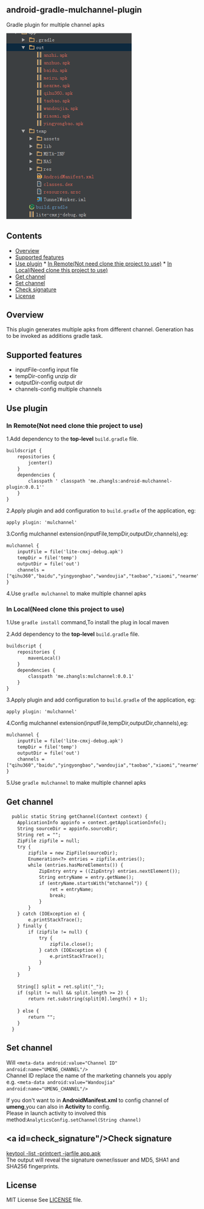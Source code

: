 ## android-gradle-mulchannel-plugin

Gradle plugin for multiple channel apks

![demo](art/demo.png "dd")

## Contents
 * [Overview](#over_view )
 * [Supported features](#support_features)
 * [Use plugin](#use_plugin)
       * [In Remote(Not need clone thie project to use)](#in_remote)
       * [In Local(Need clone this project to use)](#in_local)
 * [Get channel](#get_channel)
 * [Set channel](#set_channel)
 * [Check signature](#check_signature)
 * [License](#license)


## <a id="over_view"></a>Overview

This plugin generates multiple apks from different channel.
Generation has to be invoked as additions gradle task.

## <a id="support_features"/>Supported features

 * inputFile-config input file
 * tempDir-config unzip dir
 * outputDir-config output dir
 * channels-config multiple channels

## <a id="use_plugin"/>Use plugin
### <a id="in_remote"/>In Remote(Not need clone thie project to use)
1.Add dependency to the __top-level__ `build.gradle` file.
    
    buildscript {
        repositories {
            jcenter()
        }
        dependencies {
            classpath ' classpath 'me.zhangls:android-mulchannel-plugin:0.0.1''
        }
    }
2.Apply plugin and add configuration to `build.gradle` of the application, eg:

    apply plugin: 'mulchannel'
    
3.Config mulchannel extension(inputFile,tempDir,outputDir,channels),eg:

    mulchannel {
        inputFile = file('lite-cmxj-debug.apk')
        tempDir = file('temp')
        outputDir = file('out')
        channels = ["qihu360","baidu","yingyongbao","wandoujia","taobao","xiaomi","nearme","anzhuo","anzhi","meizu"]
    }

4.Use `gradle mulchannel` to make multiple channel apks
### <a id="in_local"/>In Local(Need clone this project to use)

1.Use `gradle install` command,To install the plug in local maven

2.Add dependency to the __top-level__ `build.gradle` file.
    
    buildscript {
        repositories {
            mavenLocal()
        }
        dependencies {
            classpath 'me.zhangls:mulchannel:0.0.1'
        }
    }

3.Apply plugin and add configuration to `build.gradle` of the application, eg:

    apply plugin: 'mulchannel'

4.Config mulchannel extension(inputFile,tempDir,outputDir,channels),eg:

    mulchannel {
        inputFile = file('lite-cmxj-debug.apk')
        tempDir = file('temp')
        outputDir = file('out')
        channels = ["qihu360","baidu","yingyongbao","wandoujia","taobao","xiaomi","nearme","anzhuo","anzhi","meizu"]
    }

5.Use `gradle mulchannel` to make multiple channel apks

## <a id="get_channel"/>Get channel

      public static String getChannel(Context context) {
        ApplicationInfo appinfo = context.getApplicationInfo();
        String sourceDir = appinfo.sourceDir;
        String ret = "";
        ZipFile zipfile = null;
        try {
            zipfile = new ZipFile(sourceDir);
            Enumeration<?> entries = zipfile.entries();
            while (entries.hasMoreElements()) {
                ZipEntry entry = ((ZipEntry) entries.nextElement());
                String entryName = entry.getName();
                if (entryName.startsWith("mtchannel")) {
                    ret = entryName;
                    break;
                }
            }
        } catch (IOException e) {
            e.printStackTrace();
        } finally {
            if (zipfile != null) {
                try {
                    zipfile.close();
                } catch (IOException e) {
                    e.printStackTrace();
                }
            }
        }

        String[] split = ret.split("_");
        if (split != null && split.length >= 2) {
            return ret.substring(split[0].length() + 1);

        } else {
            return "";
        }
      }

## <a id="set_channel"/>Set channel

   Will `<meta-data android:value="Channel ID" android:name="UMENG_CHANNEL"/>`<br>
   Channel ID replace the name of the marketing channels you apply<br>
   e.g. `<meta-data android:value="Wandoujia" android:name="UMENG_CHANNEL"/>`<br>
    
   If you don't want to in __AndroidManifest.xml__ to config channel of __umeng__,you can also in __Activity__ to config.<br>
   Please in launch activity to involved this method:`AnalyticsConfig.setChannel(String channel)`

## <a id=check_signature"/>Check signature
   
   [keytool -list -printcert -jarfile app.apk](http://stackoverflow.com/questions/11331469/how-to-find-out-which-key-was-used-to-sign-an-app)<br>
   The output will reveal the signature owner/issuer and MD5, SHA1 and SHA256 fingerprints.
    

## <a id="license"/>License

   MIT License
   See [LICENSE](https://github.com/ihrthk/android-gradle-mulchannel-plugin/blob/master/LICENSE) file.
